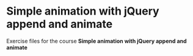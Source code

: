# Simple animation with jQuery append and animate
Exercise files for the course **Simple animation with jQuery append and animate**
